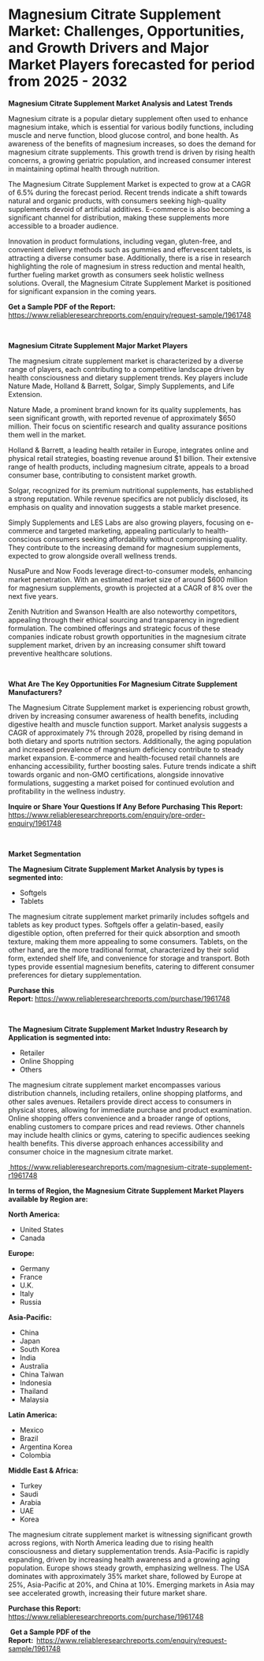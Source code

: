 <p><h1>Magnesium Citrate Supplement Market: Challenges, Opportunities, and Growth Drivers and Major Market Players forecasted for period from 2025 - 2032</h1></p><p><strong>Magnesium Citrate Supplement Market Analysis and Latest Trends</strong></p>
<p><p>Magnesium citrate is a popular dietary supplement often used to enhance magnesium intake, which is essential for various bodily functions, including muscle and nerve function, blood glucose control, and bone health. As awareness of the benefits of magnesium increases, so does the demand for magnesium citrate supplements. This growth trend is driven by rising health concerns, a growing geriatric population, and increased consumer interest in maintaining optimal health through nutrition.</p><p>The Magnesium Citrate Supplement Market is expected to grow at a CAGR of 6.5% during the forecast period. Recent trends indicate a shift towards natural and organic products, with consumers seeking high-quality supplements devoid of artificial additives. E-commerce is also becoming a significant channel for distribution, making these supplements more accessible to a broader audience. </p><p>Innovation in product formulations, including vegan, gluten-free, and convenient delivery methods such as gummies and effervescent tablets, is attracting a diverse consumer base. Additionally, there is a rise in research highlighting the role of magnesium in stress reduction and mental health, further fueling market growth as consumers seek holistic wellness solutions. Overall, the Magnesium Citrate Supplement Market is positioned for significant expansion in the coming years.</p></p>
<p><strong>Get a Sample PDF of the Report:&nbsp;</strong> <a href="https://www.reliableresearchreports.com/enquiry/request-sample/1961748?utm_campaign=3092&utm_medium=2&utm_source=Github&utm_content=ia&utm_term=19042025&utm_id=magnesium-citrate-supplement">https://www.reliableresearchreports.com/enquiry/request-sample/1961748</a></p>
<p>&nbsp;</p>
<p><strong>Magnesium Citrate Supplement Major Market Players</strong></p>
<p><p>The magnesium citrate supplement market is characterized by a diverse range of players, each contributing to a competitive landscape driven by health consciousness and dietary supplement trends. Key players include Nature Made, Holland & Barrett, Solgar, Simply Supplements, and Life Extension.</p><p>Nature Made, a prominent brand known for its quality supplements, has seen significant growth, with reported revenue of approximately $650 million. Their focus on scientific research and quality assurance positions them well in the market.</p><p>Holland & Barrett, a leading health retailer in Europe, integrates online and physical retail strategies, boasting revenue around $1 billion. Their extensive range of health products, including magnesium citrate, appeals to a broad consumer base, contributing to consistent market growth.</p><p>Solgar, recognized for its premium nutritional supplements, has established a strong reputation. While revenue specifics are not publicly disclosed, its emphasis on quality and innovation suggests a stable market presence. </p><p>Simply Supplements and LES Labs are also growing players, focusing on e-commerce and targeted marketing, appealing particularly to health-conscious consumers seeking affordability without compromising quality. They contribute to the increasing demand for magnesium supplements, expected to grow alongside overall wellness trends.</p><p>NusaPure and Now Foods leverage direct-to-consumer models, enhancing market penetration. With an estimated market size of around $600 million for magnesium supplements, growth is projected at a CAGR of 8% over the next five years.</p><p>Zenith Nutrition and Swanson Health are also noteworthy competitors, appealing through their ethical sourcing and transparency in ingredient formulation. The combined offerings and strategic focus of these companies indicate robust growth opportunities in the magnesium citrate supplement market, driven by an increasing consumer shift toward preventive healthcare solutions.</p></p>
<p>&nbsp;</p>
<p><strong>What Are The Key Opportunities For Magnesium Citrate Supplement Manufacturers?</strong></p>
<p><p>The Magnesium Citrate Supplement market is experiencing robust growth, driven by increasing consumer awareness of health benefits, including digestive health and muscle function support. Market analysis suggests a CAGR of approximately 7% through 2028, propelled by rising demand in both dietary and sports nutrition sectors. Additionally, the aging population and increased prevalence of magnesium deficiency contribute to steady market expansion. E-commerce and health-focused retail channels are enhancing accessibility, further boosting sales. Future trends indicate a shift towards organic and non-GMO certifications, alongside innovative formulations, suggesting a market poised for continued evolution and profitability in the wellness industry.</p></p>
<p><strong>Inquire or Share Your Questions If Any Before Purchasing This Report:</strong> <a href="https://www.reliableresearchreports.com/enquiry/pre-order-enquiry/1961748?utm_campaign=3092&utm_medium=2&utm_source=Github&utm_content=ia&utm_term=19042025&utm_id=magnesium-citrate-supplement">https://www.reliableresearchreports.com/enquiry/pre-order-enquiry/1961748</a></p>
<p>&nbsp;</p>
<p><strong>Market Segmentation</strong></p>
<p><strong>The Magnesium Citrate Supplement Market Analysis by types is segmented into:</strong></p>
<p><ul><li>Softgels</li><li>Tablets</li></ul></p>
<p><p>The magnesium citrate supplement market primarily includes softgels and tablets as key product types. Softgels offer a gelatin-based, easily digestible option, often preferred for their quick absorption and smooth texture, making them more appealing to some consumers. Tablets, on the other hand, are the more traditional format, characterized by their solid form, extended shelf life, and convenience for storage and transport. Both types provide essential magnesium benefits, catering to different consumer preferences for dietary supplementation.</p></p>
<p><strong>Purchase this Report:&nbsp;</strong><a href="https://www.reliableresearchreports.com/purchase/1961748?utm_campaign=3092&utm_medium=2&utm_source=Github&utm_content=ia&utm_term=19042025&utm_id=magnesium-citrate-supplement">https://www.reliableresearchreports.com/purchase/1961748</a></p>
<p>&nbsp;</p>
<p><strong>The Magnesium Citrate Supplement Market Industry Research by Application is segmented into:</strong></p>
<p><ul><li>Retailer</li><li>Online Shopping</li><li>Others</li></ul></p>
<p><p>The magnesium citrate supplement market encompasses various distribution channels, including retailers, online shopping platforms, and other sales avenues. Retailers provide direct access to consumers in physical stores, allowing for immediate purchase and product examination. Online shopping offers convenience and a broader range of options, enabling customers to compare prices and read reviews. Other channels may include health clinics or gyms, catering to specific audiences seeking health benefits. This diverse approach enhances accessibility and consumer choice in the magnesium citrate market.</p></p>
<p><a href="https://www.reliableresearchreports.com/magnesium-citrate-supplement-r1961748?utm_campaign=3092&utm_medium=2&utm_source=Github&utm_content=ia&utm_term=19042025&utm_id=magnesium-citrate-supplement">&nbsp;https://www.reliableresearchreports.com/magnesium-citrate-supplement-r1961748</a></p>
<p><strong>In terms of Region, the Magnesium Citrate Supplement Market Players available by Region are:</strong></p>
<p>
    <p> <strong> North America: </strong>
        <ul>
            <li>United States</li>
            <li>Canada</li>
        </ul>
        </p> 
    <p> <strong> Europe: </strong>
        <ul>
            <li>Germany</li>
            <li>France</li>
            <li>U.K.</li>
            <li>Italy</li>
            <li>Russia</li>
        </ul>
        </p> 
    <p> <strong> Asia-Pacific: </strong>
        <ul>
            <li>China</li>
            <li>Japan</li>
            <li>South Korea</li>
            <li>India</li>
            <li>Australia</li>
            <li>China Taiwan</li>
            <li>Indonesia</li>
            <li>Thailand</li>
            <li>Malaysia</li>
        </ul>
        </p> 
    <p> <strong> Latin America: </strong>
        <ul>
            <li>Mexico</li>
            <li>Brazil</li>
            <li>Argentina Korea</li>
            <li>Colombia</li>
        </ul>
        </p> 
    <p> <strong> Middle East & Africa: </strong>
        <ul>
            <li>Turkey</li>
            <li>Saudi</li>
            <li>Arabia</li>
            <li>UAE</li>
            <li>Korea</li>
        </ul>
    </p>
    </p>
<p><p>The magnesium citrate supplement market is witnessing significant growth across regions, with North America leading due to rising health consciousness and dietary supplementation trends. Asia-Pacific is rapidly expanding, driven by increasing health awareness and a growing aging population. Europe shows steady growth, emphasizing wellness. The USA dominates with approximately 35% market share, followed by Europe at 25%, Asia-Pacific at 20%, and China at 10%. Emerging markets in Asia may see accelerated growth, increasing their future market share.</p></p>
<p><strong>Purchase this Report: </strong><a href="https://www.reliableresearchreports.com/purchase/1961748?utm_campaign=3092&utm_medium=2&utm_source=Github&utm_content=ia&utm_term=19042025&utm_id=magnesium-citrate-supplement">https://www.reliableresearchreports.com/purchase/1961748</a></p>
<p>&nbsp;<strong>Get a Sample PDF of the Report:&nbsp;&nbsp;</strong><a href="https://www.reliableresearchreports.com/enquiry/request-sample/1961748?utm_campaign=3092&utm_medium=2&utm_source=Github&utm_content=ia&utm_term=19042025&utm_id=magnesium-citrate-supplement">https://www.reliableresearchreports.com/enquiry/request-sample/1961748</a></p>
<p><strong></strong></p>
<p><p></p><p></p><p></p></p>